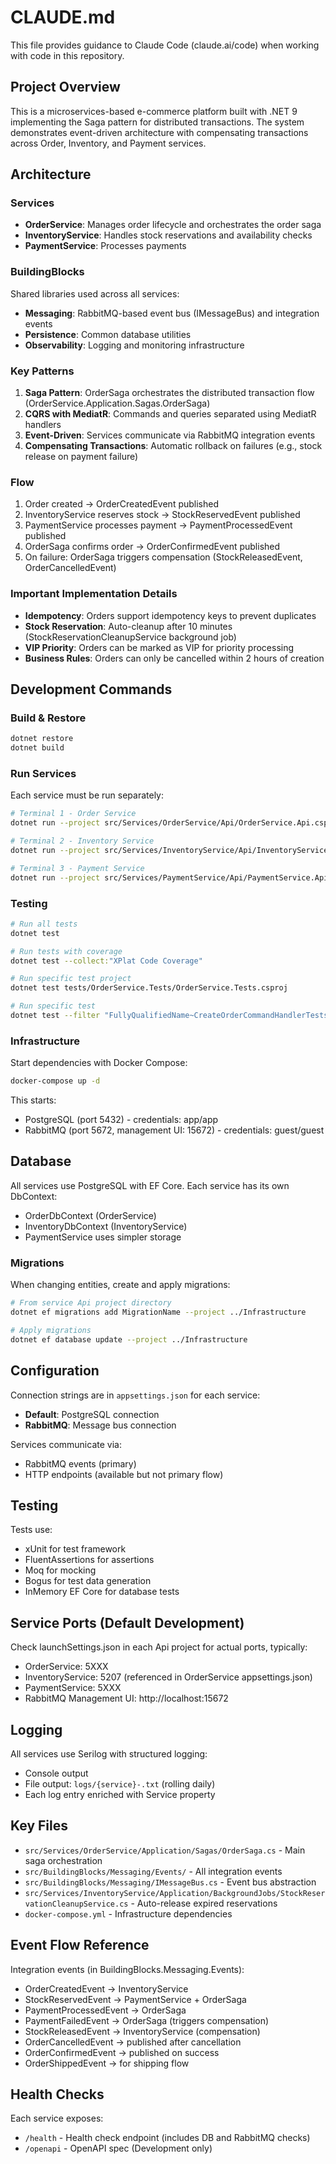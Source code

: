 # CLAUDE.md

This file provides guidance to Claude Code (claude.ai/code) when working with code in this repository.

## Project Overview

This is a microservices-based e-commerce platform built with .NET 9 implementing the Saga pattern for distributed transactions. The system demonstrates event-driven architecture with compensating transactions across Order, Inventory, and Payment services.

## Architecture

### Services
- **OrderService**: Manages order lifecycle and orchestrates the order saga
- **InventoryService**: Handles stock reservations and availability checks
- **PaymentService**: Processes payments

### BuildingBlocks
Shared libraries used across all services:
- **Messaging**: RabbitMQ-based event bus (IMessageBus) and integration events
- **Persistence**: Common database utilities
- **Observability**: Logging and monitoring infrastructure

### Key Patterns
1. **Saga Pattern**: OrderSaga orchestrates the distributed transaction flow (OrderService.Application.Sagas.OrderSaga)
2. **CQRS with MediatR**: Commands and queries separated using MediatR handlers
3. **Event-Driven**: Services communicate via RabbitMQ integration events
4. **Compensating Transactions**: Automatic rollback on failures (e.g., stock release on payment failure)

### Flow
1. Order created → OrderCreatedEvent published
2. InventoryService reserves stock → StockReservedEvent published
3. PaymentService processes payment → PaymentProcessedEvent published
4. OrderSaga confirms order → OrderConfirmedEvent published
5. On failure: OrderSaga triggers compensation (StockReleasedEvent, OrderCancelledEvent)

### Important Implementation Details
- **Idempotency**: Orders support idempotency keys to prevent duplicates
- **Stock Reservation**: Auto-cleanup after 10 minutes (StockReservationCleanupService background job)
- **VIP Priority**: Orders can be marked as VIP for priority processing
- **Business Rules**: Orders can only be cancelled within 2 hours of creation

## Development Commands

### Build & Restore
```bash
dotnet restore
dotnet build
```

### Run Services
Each service must be run separately:
```bash
# Terminal 1 - Order Service
dotnet run --project src/Services/OrderService/Api/OrderService.Api.csproj

# Terminal 2 - Inventory Service
dotnet run --project src/Services/InventoryService/Api/InventoryService.Api.csproj

# Terminal 3 - Payment Service
dotnet run --project src/Services/PaymentService/Api/PaymentService.Api.csproj
```

### Testing
```bash
# Run all tests
dotnet test

# Run tests with coverage
dotnet test --collect:"XPlat Code Coverage"

# Run specific test project
dotnet test tests/OrderService.Tests/OrderService.Tests.csproj

# Run specific test
dotnet test --filter "FullyQualifiedName~CreateOrderCommandHandlerTests"
```

### Infrastructure
Start dependencies with Docker Compose:
```bash
docker-compose up -d
```

This starts:
- PostgreSQL (port 5432) - credentials: app/app
- RabbitMQ (port 5672, management UI: 15672) - credentials: guest/guest

## Database

All services use PostgreSQL with EF Core. Each service has its own DbContext:
- OrderDbContext (OrderService)
- InventoryDbContext (InventoryService)
- PaymentService uses simpler storage

### Migrations
When changing entities, create and apply migrations:
```bash
# From service Api project directory
dotnet ef migrations add MigrationName --project ../Infrastructure

# Apply migrations
dotnet ef database update --project ../Infrastructure
```

## Configuration

Connection strings are in `appsettings.json` for each service:
- **Default**: PostgreSQL connection
- **RabbitMQ**: Message bus connection

Services communicate via:
- RabbitMQ events (primary)
- HTTP endpoints (available but not primary flow)

## Testing

Tests use:
- xUnit for test framework
- FluentAssertions for assertions
- Moq for mocking
- Bogus for test data generation
- InMemory EF Core for database tests

## Service Ports (Default Development)

Check launchSettings.json in each Api project for actual ports, typically:
- OrderService: 5XXX
- InventoryService: 5207 (referenced in OrderService appsettings.json)
- PaymentService: 5XXX
- RabbitMQ Management UI: http://localhost:15672

## Logging

All services use Serilog with structured logging:
- Console output
- File output: `logs/{service}-.txt` (rolling daily)
- Each log entry enriched with Service property

## Key Files

- `src/Services/OrderService/Application/Sagas/OrderSaga.cs` - Main saga orchestration
- `src/BuildingBlocks/Messaging/Events/` - All integration events
- `src/BuildingBlocks/Messaging/IMessageBus.cs` - Event bus abstraction
- `src/Services/InventoryService/Application/BackgroundJobs/StockReservationCleanupService.cs` - Auto-release expired reservations
- `docker-compose.yml` - Infrastructure dependencies

## Event Flow Reference

Integration events (in BuildingBlocks.Messaging.Events):
- OrderCreatedEvent → InventoryService
- StockReservedEvent → PaymentService + OrderSaga
- PaymentProcessedEvent → OrderSaga
- PaymentFailedEvent → OrderSaga (triggers compensation)
- StockReleasedEvent → InventoryService (compensation)
- OrderCancelledEvent → published after cancellation
- OrderConfirmedEvent → published on success
- OrderShippedEvent → for shipping flow

## Health Checks

Each service exposes:
- `/health` - Health check endpoint (includes DB and RabbitMQ checks)
- `/openapi` - OpenAPI spec (Development only)
